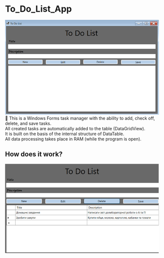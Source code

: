 # To_Do_List_App
![image](https://github.com/Khadjiitka/To_Do_List_App/blob/788f196528caed1fb44371620eef9939b99a4968/Interface.png)  <br> 
📝 This is a Windows Forms task manager with the ability to add, check off, delete, and save tasks.<br> All created tasks are automatically added to the table (DataGridView). <br> It is built on the basis of the internal structure of DataTable.<br> All data processing takes place in RAM (while the program is open).  
## How does it work? 
![image](https://github.com/Khadjiitka/To_Do_List_App/blob/788f196528caed1fb44371620eef9939b99a4968/ToDoListApp.png)

